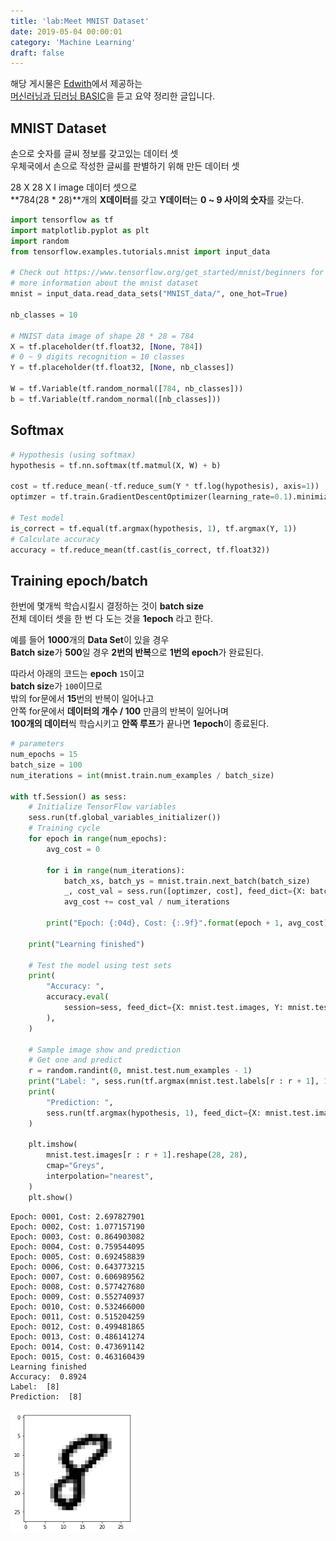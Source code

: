 ```yaml
---
title: 'lab:Meet MNIST Dataset'
date: 2019-05-04 00:00:01
category: 'Machine Learning'
draft: false
---
```


해당 게시물은 [Edwith](https://www.edwith.org)에서 제공하는<br/>
[머신러닝과 딥러닝 BASIC](https://www.edwith.org/others26/joinLectures/9829)을 듣고 요약 정리한 글입니다.

## MNIST Dataset

손으로 숫자를 글씨 정보를 갖고있는 데이터 셋<br/>
우체국에서 손으로 작성한 글씨를 판별하기 위해 만든 데이터 셋

28 X 28 X I image 데이터 셋으로<br/>
**784(28 \* 28)**개의 **X데이터**를 갖고 **Y데이터**는 **0 ~ 9 사이의 숫자**를 갖는다.<br/>

```python
import tensorflow as tf
import matplotlib.pyplot as plt
import random
from tensorflow.examples.tutorials.mnist import input_data

# Check out https://www.tensorflow.org/get_started/mnist/beginners for
# more information about the mnist dataset
mnist = input_data.read_data_sets("MNIST_data/", one_hot=True)

nb_classes = 10

# MNIST data image of shape 28 * 28 = 784
X = tf.placeholder(tf.float32, [None, 784])
# 0 ~ 9 digits recognition = 10 classes
Y = tf.placeholder(tf.float32, [None, nb_classes])

W = tf.Variable(tf.random_normal([784, nb_classes]))
b = tf.Variable(tf.random_normal([nb_classes]))
```

## Softmax

```python
# Hypothesis (using softmax)
hypothesis = tf.nn.softmax(tf.matmul(X, W) + b)

cost = tf.reduce_mean(-tf.reduce_sum(Y * tf.log(hypothesis), axis=1))
optimzer = tf.train.GradientDescentOptimizer(learning_rate=0.1).minimize(cost)

# Test model
is_correct = tf.equal(tf.argmax(hypothesis, 1), tf.argmax(Y, 1))
# Calculate accuracy
accuracy = tf.reduce_mean(tf.cast(is_correct, tf.float32))
```

## Training epoch/batch

한번에 몇개씩 학습시킬시 결정하는 것이 **batch size**<br/>
전체 데이터 셋을 한 번 다 도는 것을 **1epoch** 라고 한다.

예를 들어 **1000**개의 **Data Set**이 있을 경우<br/>
**Batch size**가 **500**일 경우 **2번의 반복**으로 **1번의 epoch**가 완료된다.

따라서 아래의 코드는 **epoch** `15`이고<br/>
**batch siz**e가 `100`이므로<br/>
밖의 for문에서 **15**번의 반복이 일어나고<br/>
안쪽 for문에서 **데이터의 개수 / 100** 만큼의 반복이 일어나며<br/>
**100개의 데이터**씩 학습시키고 **안쪽 루프**가 끝나면 **1epoch**이 종료된다.<br/>

```python
# parameters
num_epochs = 15
batch_size = 100
num_iterations = int(mnist.train.num_examples / batch_size)

with tf.Session() as sess:
    # Initialize TensorFlow variables
    sess.run(tf.global_variables_initializer())
    # Training cycle
    for epoch in range(num_epochs):
        avg_cost = 0

        for i in range(num_iterations):
            batch_xs, batch_ys = mnist.train.next_batch(batch_size)
            _, cost_val = sess.run([optimzer, cost], feed_dict={X: batch_xs, Y: batch_ys})
            avg_cost += cost_val / num_iterations

        print("Epoch: {:04d}, Cost: {:.9f}".format(epoch + 1, avg_cost))

    print("Learning finished")

    # Test the model using test sets
    print(
        "Accuracy: ",
        accuracy.eval(
            session=sess, feed_dict={X: mnist.test.images, Y: mnist.test.labels}
        ),
    )

    # Sample image show and prediction
    # Get one and predict
    r = random.randint(0, mnist.test.num_examples - 1)
    print("Label: ", sess.run(tf.argmax(mnist.test.labels[r : r + 1], 1)))
    print(
        "Prediction: ",
        sess.run(tf.argmax(hypothesis, 1), feed_dict={X: mnist.test.images[r : r + 1]}),
    )

    plt.imshow(
        mnist.test.images[r : r + 1].reshape(28, 28),
        cmap="Greys",
        interpolation="nearest",
    )
    plt.show()
```

    Epoch: 0001, Cost: 2.697827901
    Epoch: 0002, Cost: 1.077157190
    Epoch: 0003, Cost: 0.864903082
    Epoch: 0004, Cost: 0.759544095
    Epoch: 0005, Cost: 0.692458839
    Epoch: 0006, Cost: 0.643773215
    Epoch: 0007, Cost: 0.606989562
    Epoch: 0008, Cost: 0.577427680
    Epoch: 0009, Cost: 0.552740937
    Epoch: 0010, Cost: 0.532466000
    Epoch: 0011, Cost: 0.515204259
    Epoch: 0012, Cost: 0.499481865
    Epoch: 0013, Cost: 0.486141274
    Epoch: 0014, Cost: 0.473691142
    Epoch: 0015, Cost: 0.463160439
    Learning finished
    Accuracy:  0.8924
    Label:  [8]
    Prediction:  [8]

<img src="/assets/2019-05-04/1.png" width="200" height="auto">
